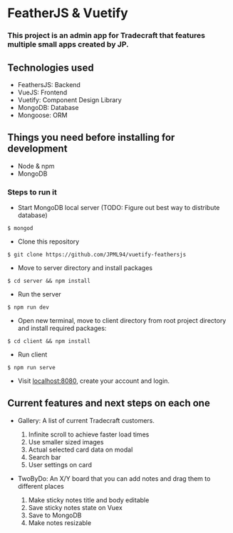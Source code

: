 # FeatherJS & Vuetify

### This project is an admin app for Tradecraft that features multiple small apps created by JP.

## Technologies used

- FeathersJS: Backend
- VueJS: Frontend
- Vuetify: Component Design Library
- MongoDB: Database
- Mongoose: ORM

## Things you need before installing for development

- Node & npm
- MongoDB

### Steps to run it

- Start MongoDB local server (TODO: Figure out best way to distribute database)
```
$ mongod
```

- Clone this repository
```
$ git clone https://github.com/JPML94/vuetify-feathersjs
```

- Move to server directory and install packages
```
$ cd server && npm install
```

- Run the server
```
$ npm run dev
```

- Open new terminal, move to client directory from root project directory and install required packages:
```
$ cd client && npm install
```

- Run client
```
$ npm run serve
```

- Visit [localhost:8080](localhost:8080), create your account and login.

## Current features and next steps on each one

- Gallery: A list of current Tradecraft customers.
    1. Infinite scroll to achieve faster load times
    2. Use smaller sized images
    3. Actual selected card data on modal
    4. Search bar
    5. User settings on card

- TwoByDo: An X/Y board that you can add notes and drag them to different places
    1. Make sticky notes title and body editable
    2. Save sticky notes state on Vuex
    3. Save to MongoDB
    4. Make notes resizable
